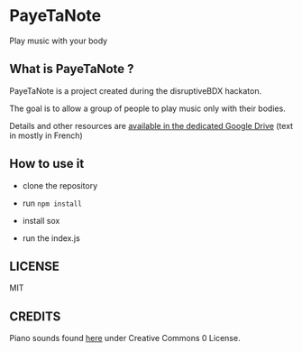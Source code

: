 # PayeTaNote
Play music with your body

## What is PayeTaNote ?

PayeTaNote is a project created during the disruptiveBDX hackaton.

The goal is to allow a group of people to play music only with their bodies.

Details and other resources are [available in the dedicated Google Drive](https://drive.google.com/folderview?id=0B_FBJieTJqtuZkhMZHBiZFAzWXM&usp=sharing) (text in mostly in French)

## How to use it

* clone the repository

* run `npm install`

* install sox

* run the index.js

## LICENSE

MIT

## CREDITS

Piano sounds found [here](http://freesound.org/people/pinkyfinger/packs/4409/) under Creative Commons 0 License.
